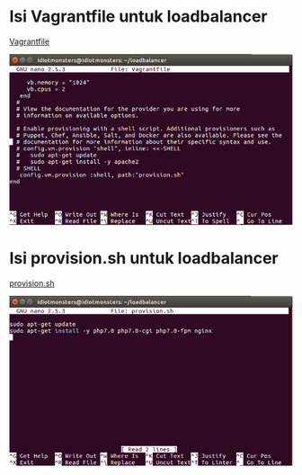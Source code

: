 # Isi Vagrantfile untuk loadbalancer

[Vagrantfile](https://github.com/rahajengdwi/CLoud2018/blob/master/Nginx/1/loadbalancer/Vagrantfile)

<img src="https://github.com/rahajengdwi/CLoud2018/blob/master/Nginx/1/loadbalancer/image/loadbalancer_vagrantfile.png">

# Isi provision.sh untuk loadbalancer

[provision.sh](https://github.com/rahajengdwi/CLoud2018/blob/master/Nginx/1/loadbalancer/provision.sh)

<img src="https://github.com/rahajengdwi/CLoud2018/blob/master/Nginx/1/loadbalancer/image/loadbalancer_provision.png">

